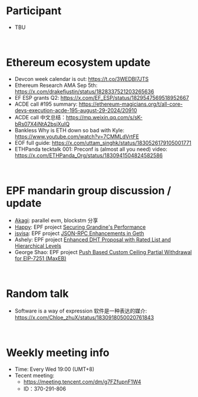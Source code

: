 # Participant
- TBU

<br/>

# Ethereum ecosystem update
- Devcon week calendar is out: https://t.co/3WEDBI7JTS
- Ethereum Research AMA Sep 5th: https://x.com/drakefjustin/status/1828337521203265636
- EF ESP grants Q2: https://x.com/EF_ESP/status/1829547569518952667
- ACDE call #195 summary: https://ethereum-magicians.org/t/all-core-devs-execution-acde-195-august-29-2024/20910
- ACDE call 中文总结：https://mp.weixin.qq.com/s/sK-bRs07X4iNtA2bsjXuIQ
- Bankless Why is ETH down so bad with Kyle: https://www.youtube.com/watch?v=7CMMLdVrtFE
- EOF full guide: https://x.com/uttam_singhk/status/1830526179105001771
- ETHPanda tecktalk 001: Preconf is (almost all you need) video: https://x.com/ETHPanda_Org/status/1830941504824582586

<br/>

# EPF mandarin group discussion / update
- [Akagi](https://x.com/Akagi201): parallel evm, blockstm 分享
- [Happy](https://github.com/ret2happy): EPF project [Securing Grandine's Performance](https://github.com/eth-protocol-fellows/cohort-five/blob/main/projects/securing-grandines-performance.md)
- [jsvisa](https://github.com/jsvisa): EPF project [JSON-RPC Enhancements in Geth](https://github.com/eth-protocol-fellows/cohort-five/blob/main/projects/jsonrpc-enhancements-in-geth.md)
- Ashely: EPF project [Enhanced DHT Proposal with Rated List and Hierarchical Levels](https://github.com/eth-protocol-fellows/cohort-five/blob/main/projects/enhanced-dht-proposal-with-rated-list-and-hierarchical-levels.md)
- George Shao: EPF project [Push Based Custom Ceiling Partial Withdrawal for EIP-7251 (MaxEB)](https://github.com/eth-protocol-fellows/cohort-five/blob/main/projects/Push-Based-Custom-Ceiling-Partial-Withdraw-for-EIP7251-MaxEB.md)


<br/>

# Random talk
- Software is a way of expression 软件是一种表达的媒介: https://x.com/Chloe_zhuX/status/1830918050020761843

<br/>

# Weekly meeting info
- Time: Every Wed 19:00 (UMT+8)
- Tecent meeting: 
    - https://meeting.tencent.com/dm/g7FZfupnF1W4
    - ID：370-291-806